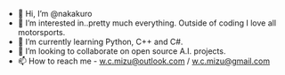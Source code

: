 - 👋 Hi, I’m @nakakuro
- 👀 I’m interested in..pretty much everything. Outside of coding I love all motorsports.
- 🌱 I’m currently learning Python, C++ and C#.
- 💞️ I’m looking to collaborate on open source A.I. projects.
- 📫 How to reach me - w.c.mizu@outlook.com / w.c.mizu@gmail.com
